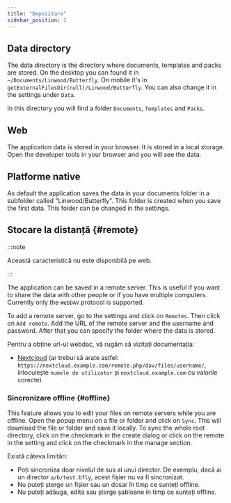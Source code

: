 ```yaml
---
title: "Depozitare"
sidebar_position: 2
---
```


## Data directory

The data directory is the directory where documents, templates and packs are stored. On the desktop you can found it in `~/Documents/Linwood/Butterfly`. On mobile it's in `getExternalFilesDir(null)/Linwood/Butterfly`. You can also change it in the settings under `Data`.

In this directory you will find a folder `Documents`, `Templates` and `Packs`.

## Web

The application data is stored in your browser. It is stored in a local storage. Open the developer tools in your browser and you will see the data.

## Platforme native

As default the application saves the data in your documents folder in a subfolder called "Linwood/Butterfly". This folder is created when you save the first data. This folder can be changed in the settings.

## Stocare la distanță {#remote}

:::note

Această caracteristică nu este disponibilă pe web.

:::

The application can be saved in a remote server. This is useful if you want to share the data with other people or if you have multiple computers. Currently only the `WebDAV` protocol is supported.

To add a remote server, go to the settings and click on `Remotes`. Then click on `Add remote`. Add the URL of the remote server and the username and password. After that you can specify the folder where the data is stored.

Pentru a obține url-ul webdac, vă rugăm să vizitați documentația:

* [Nextcloud](https://docs.nextcloud.com/server/latest/user_manual/en/files/access_webdav.html) (ar trebui să arate astfel: `https://nextcloud.example.com/remote.php/dav/files/username/`, înlocuiește `numele de utilizator` și `nextcloud.example.com` cu valorile corecte)

### Sincronizare offline {#offline}

This feature allows you to edit your files on remote servers while you are offline. Open the popup menu on a file or folder and click on `Sync`. This will download the file or folder and save it locally. To sync the whole root directory, click on the checkmark in the create dialog or click on the remote in the setting and click on the checkmark in the manage section.

Există câteva limitări:

* Poți sincroniza doar nivelul de sus al unui director. De exemplu, dacă ai un director `a/b/test.bfly`, acest fișier nu va fi sincronizat.
* Nu puteți șterge un fișier sau un dosar în timp ce sunteți offline.
* Nu puteți adăuga, edita sau șterge șabloane în timp ce sunteți offline.
